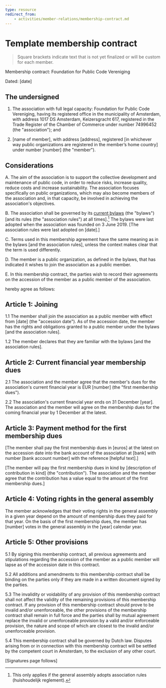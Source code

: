 ```yaml
---
type: resource
redirect_from:
    - activities/member-relations/membership-contract.md
---
```


# Template membership contract

> Square brackets indicate text that is not yet finalized or will be custom for each member.

Membership contract: Foundation for Public Code Vereniging

Dated:  [date]

## The undersigned

1. The association with full legal capacity: Foundation for Public Code Vereniging, having its registered office in the municipality of Amsterdam, with address 1017 DS Amsterdam, Keizersgracht 617, registered in the Trade Register of the Chamber of Commerce under number 74996452 (the "association"); and

2. [name of member], with address [address], registered [in whichever way public organizations are registered in the member’s home country] under number [number] (the "member").

## Considerations

A. The aim of the association is to support the collective development and maintenance of public code, in order to reduce risks, increase quality, reduce costs and increase sustainability. The association focuses specifically on public organizations, which may also become members of the association and, in that capacity, be involved in achieving the association's objectives.

B. The association shall be governed by its [current bylaws](../../organization/articles-of-association.md) (the "bylaws") [and its rules (the "association rules") at all times].[^*] The bylaws were last adopted when the association was founded on 3 June 2019. [The association rules were last adopted on [date].]

C. Terms used in this membership agreement have the same meaning as in the bylaws [and the association rules], unless the context makes clear that the term is used differently.

D. The member is a public organization, as defined in the bylaws, that has indicated it wishes to join the association as a public member.

E. In this membership contract, the parties wish to record their agreements on the accession of the member as a public member of the association.

hereby agree as follows:

## Article 1: Joining

1.1    The member shall join the association as a public member with effect from [date] (the "accession date"). As of the accession date, the member has the rights and obligations granted to a public member under the bylaws [and the association rules].

1.2    The member declares that they are familiar with the bylaws [and the association rules].

## Article 2: Current financial year membership dues

2.1 The association and the member agree that the member's dues for the association's current financial year is EUR [number] (the "first membership dues").

2.2 The association's current financial year ends on 31 December [year]. The association and the member will agree on the membership dues for the coming financial year by 1 December at the latest.

## Article 3: Payment method for the first membership dues

[The member shall pay the first membership dues in [euros] at the latest on the accession date into the bank account of the association at [bank] with number [bank account number] with the reference [helpful text].]

[The member will pay the first membership dues in kind by [description of contribution in kind] (the "contribution"). The association and the member agree that the contribution has a value equal to the amount of the first membership dues.]

## Article 4: Voting rights in the general assembly

The member acknowledges that their voting rights in the general assembly in a given year depend on the amount of membership dues they paid for that year. On the basis of the first membership dues, the member has [number] votes in the general assembly in the [year] calendar year.

## Article 5: Other provisions

5.1 By signing this membership contract, all previous agreements and stipulations regarding the accession of the member as a public member will lapse as of the accession date in this contract.

5.2 All additions and amendments to this membership contract shall be binding on the parties only if they are made in a written document signed by the parties.

5.3 The invalidity or voidability of any provision of this membership contract shall not affect the validity of the remaining provisions of this membership contract. If any provision of this membership contract should prove to be invalid and/or unenforceable, the other provisions of the membership contract shall remain in full force and the parties shall by mutual agreement replace the invalid or unenforceable provision by a valid and/or enforceable provision, the nature and scope of which are closest to the invalid and/or unenforceable provision.

5.4 This membership contract shall be governed by Dutch law. Disputes arising from or in connection with this membership contract will be settled by the competent court in Amsterdam, to the exclusion of any other court.

[Signatures page follows]

[^*]: This only applies if the general assembly adopts association rules (huishoudelijk reglement).
